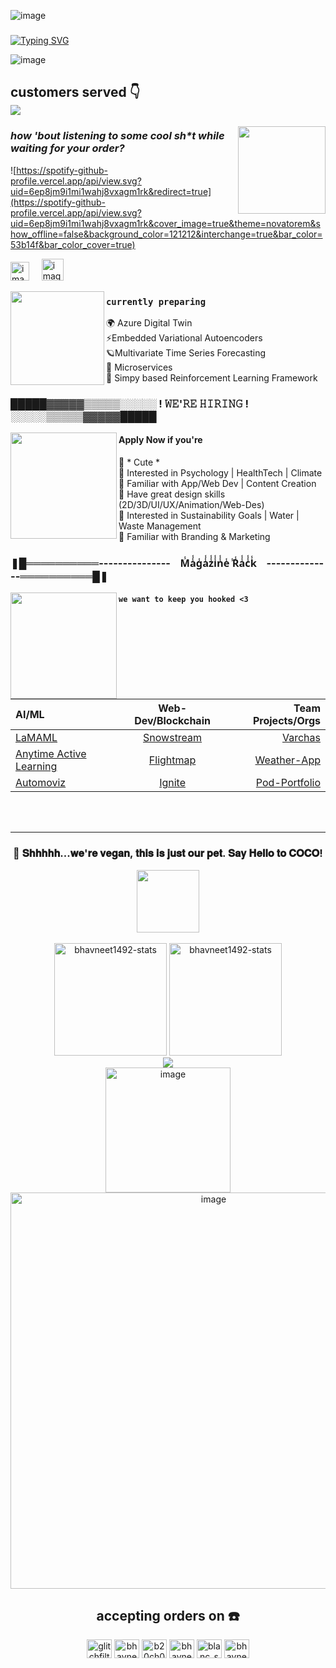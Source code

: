 ![image](https://github.com/Bhavneet1492/Bhavneet1492/assets/76656963/b326e289-4a09-4555-80d4-1c62f058b03d)
### 

[![Typing SVG](https://readme-typing-svg.demolab.com?font=Fira+Code&size=22&duration=4500&pause=000&color=01DF26&center=true&vCenter=true&multiline=true&random=false&width=1000&height=400&lines=Hello+World!+This+is+Glitch%2C+the+master+chef+at+Glitch's++Restro%2C+where+we;cook+innovation+and+serve+a+feast+of++creativity!+%F0%9F%8D%B3+In+my+kitchen%2C+I+whip;up+delectable+financial+models+and+forecasting+dishes+with+a+dash+of+NLP%2C;all+while+keeping+an+eye+on+the+environmental+tech+oven%2C+baking+solutions+;for+water%2C+climate%2C+and+waste+management.+%F0%9F%8C%B1++My+recipe+book+is+filled+with;designs+and+web+development+delights%2C+seasoned+with+blockchain+for+that;extra+zing.+When+I'm+not+in+the+kitchen%2C+you'll+find+me+grooving+to+the;beat%2C+hand+lettering+the+menu%2C+or+dreaming+up+the+next+big+dish%E2%80%94because%2C+;let's+be+honest%2C+napping+is+the+secret+ingredient+to+culinary+genius!+%F0%9F%92%A4;And+oh%2C+did+I+mention+I'm+a+foodie%3F+I+love+to+travel%2C+seeking+out+the;world's+flavors+to+bring+back+to+my+restro.+So%2C+grab+a+seat%2C+tuck+in+your;napkin+and+get+ready+to+savor+the+taste+of+tech+with+a+side+of+fun+at+;Glitch's+Restro!+;------------------------------------------+Bon+App%C3%A9tit!+%F0%9F%9A%80%F0%9F%8C%8D%F0%9F%A5%97+------------------------------------------)](https://git.io/typing-svg)

![image](https://github.com/Bhavneet1492/Bhavneet1492/assets/76656963/b0992bd9-b3bc-42a7-8637-e83cbd67c90a)

<div align="left">

 <h2 align="left"> customers served 👇
  <br>
 <img src="https://profile-counter.glitch.me/bhavneet1492/count.svg?" />
  <br>
 </h2>
  
  <p align="right" height="1000">
     <img src="https://i.pinimg.com/originals/80/7b/5c/807b5c4b02e765bb4930b7c66662ef4b.gif" width="140" height="140" align="right"/>
     <h3 align="left>how 'bout listening to some cool sh*t while waiting for your order?</h3>
   <br></br><br></br><br></br><br></br><br></br>
  </p>  
</div>

#### _how 'bout listening to some cool sh*t while waiting for your order?_
![https://spotify-github-profile.vercel.app/api/view.svg?uid=6ep8jm9i1mi1wahj8vxagm1rk&redirect=true](https://spotify-github-profile.vercel.app/api/view.svg?uid=6ep8jm9i1mi1wahj8vxagm1rk&cover_image=true&theme=novatorem&show_offline=false&background_color=121212&interchange=true&bar_color=53b14f&bar_color_cover=true)

<a href="https://open.spotify.com/playlist/6sSirezLTxD5hspoVuIC38?si=87574ebfc2fe44b0"><img height="30" alt="image" src="https://github.com/Bhavneet1492/Bhavneet1492/assets/76656963/712307e0-f09a-400d-ae8d-775f419c164b"></a>
&nbsp;&nbsp;&nbsp;
<a href="https://open.spotify.com/playlist/3XKLxWQ2GbgclMRdy20gqg"><img height="35" alt="image" src="https://github.com/Bhavneet1492/Bhavneet1492/assets/76656963/a15cb977-5f0c-4496-bad8-47370cacaf36"></a>


<img src="https://github.com/Bhavneet1492/Bhavneet1492/assets/76656963/537bcf08-21cc-4f1c-9088-955a4e9f87e7" width="150" height="150" align="left"/>

### `currently preparing`

 🌍 Azure Digital Twin <br>
 ⚡Embedded Variational Autoencoders <br>
 🪐Multivariate Time Series Forecasting <br>
 🥕 Microservices <br>
 🌽 Simpy based Reinforcement Learning Framework

###  **█████▓▓▓▓▓▒▒▒▒▒░░░░░ ! 𝚆𝙴'𝚁𝙴 𝙷𝙸𝚁𝙸𝙽𝙶 ! ░░░░░▒▒▒▒▒▓▓▓▓▓█████** 

<p align="right" height="1000">
 <img src="https://github.com/Bhavneet1492/Bhavneet1492/assets/76656963/23110942-bd19-4606-881b-59703682ae88" width="170" align="left"/>
</p>

#### **Apply Now if you're** <br>
 🍍 * Cute * <br>
 🧋 Interested in Psychology | HealthTech | Climate <br>
 🥤 Familiar with App/Web Dev | Content Creation <br>
 🍦 Have great design skills (2D/3D/UI/UX/Animation/Web-Des) <br>
 🌱 Interested in Sustainability Goals | Water | Waste Management <br>
 🍿 Familiar with Branding & Marketing <br>

### ❚█══════════--------------- &nbsp;&nbsp; M̾a̾̾g̾a̾̾z̾̾i̾̾n̾̾e̾ ̾R̾a̾̾c̾̾k̾  &nbsp;&nbsp; --------------══════════█❚


<p align="left" height="1000">
 <img src="https://github.com/Bhavneet1492/Bhavneet1492/assets/76656963/bd71cf79-6ce9-43d3-9816-a3042c7fe514" width="170" align="left"/>
</p>

#### `we want to keep you hooked <3`

| AI/ML | Web-Dev/Blockchain | Team Projects/Orgs |
| :---         |     :---:      |          ---: |
| [LaMAML](https://github.com/Bhavneet1492/La-MAML) | [Snowstream](https://github.com/Bhavneet1492/snowstream) | [Varchas](https://github.com/Bhavneet1492/Varchas) |
| [Anytime Active Learning](https://github.com/Bhavneet1492/Anytime-Active-Learning)     | [Flightmap](https://github.com/Bhavneet1492/flightmap) | [Weather-App](https://github.com/MLH-Fellowship/prep-project-22.OCT.PREP.1)  |
| [Automoviz](https://github.com/Bhavneet1492/automoviz) | [Ignite](https://github.com/Bhavneet1492/ignite) | [Pod-Portfolio](https://github.com/MLH-Fellowship/prep-portfolio-22.OCT.PREP.1) |

<br>
<br>

---

<div align="center">
 <h3>🤫 𝐒𝐡𝐡𝐡𝐡𝐡...𝐰𝐞'𝐫𝐞 𝐯𝐞𝐠𝐚𝐧, 𝐭𝐡𝐢𝐬 𝐢𝐬 𝐣𝐮𝐬𝐭 𝐨𝐮𝐫 𝐩𝐞𝐭. 𝐒𝐚𝐲 𝐇𝐞𝐥𝐥𝐨 𝐭𝐨 𝐂𝐎𝐂𝐎!</h3>
  <img height="100" src="https://www.codedex.io/api/petStatus?user=glitchfilter" align="center"/>
</div>

<br>

<div align="center">
<img height="180em" src="https://github-readme-stats.vercel.app/api/top-langs/?username=bhavneet1492&layout=compact&show_icon=true&theme=algolia" alt="bhavneet1492-stats"/>
<img height="180em" src="https://github-readme-stats.vercel.app/api/?username=bhavneet1492&layout=compact&show_icon=true&theme=algolia" alt="bhavneet1492-stats"/>
</div>
<div align="center">
  <img src="http://github-readme-streak-stats.herokuapp.com?user=bhavneet1492&theme=algolia&background=0d1117&hide_border=true" />
</div>

<div align="center">
 <img height="200" alt="image" src="https://github.com/Bhavneet1492/Bhavneet1492/assets/76656963/2da48579-8323-43b1-b578-ebcc6cd08131" align="center"> 
 <br>
 <img width="634" alt="image" src="https://github.com/Bhavneet1492/Bhavneet1492/assets/76656963/dc857af3-a17b-471b-a5f4-f81fe5078a4d">
</div>

<div align="center">
   <h2 align="center">accepting orders on ☎️</h2>
   <p align="center">
      <a href="https://twitter.com/glitchfilter" target="blank"><img align="center" src="https://raw.githubusercontent.com/rahuldkjain/github-profile-readme-generator/master/src/images/icons/Social/twitter.svg" alt="glitchfilter" height="30" width="40" /></a>
      <a href="https://linkedin.com/in/bhavneet-kaur-khalsa-8157a21ba" target="blank"><img align="center" src="https://raw.githubusercontent.com/rahuldkjain/github-profile-readme-generator/master/src/images/icons/Social/linked-in-alt.svg" alt="bhavneet-kaur-khalsa-8157a21ba" height="30" width="40" /></a>
      <a href="https://kaggle.com/b20ch012" target="blank"><img align="center" src="https://raw.githubusercontent.com/rahuldkjain/github-profile-readme-generator/master/src/images/icons/Social/kaggle.svg" alt="b20ch012" height="30" width="40" /></a>
      <a href="https://instagram.com/bhavneetkaur_14" target="blank"><img align="center" src="https://raw.githubusercontent.com/rahuldkjain/github-profile-readme-generator/master/src/images/icons/Social/instagram.svg" alt="bhavneetkaur_14" height="30" width="40" /></a>
      <a href="https://dribbble.com/blanc_sapphire" target="blank"><img align="center" src="https://raw.githubusercontent.com/rahuldkjain/github-profile-readme-generator/master/src/images/icons/Social/dribbble.svg" alt="blanc_sapphire" height="30" width="40" /></a>
      <a href="https://www.behance.net/bhavneekaurkh" target="blank"><img align="center" src="https://raw.githubusercontent.com/rahuldkjain/github-profile-readme-generator/master/src/images/icons/Social/behance.svg" alt="bhavneekaurkh" height="30" width="40" /></a>
   </p>
</div>
